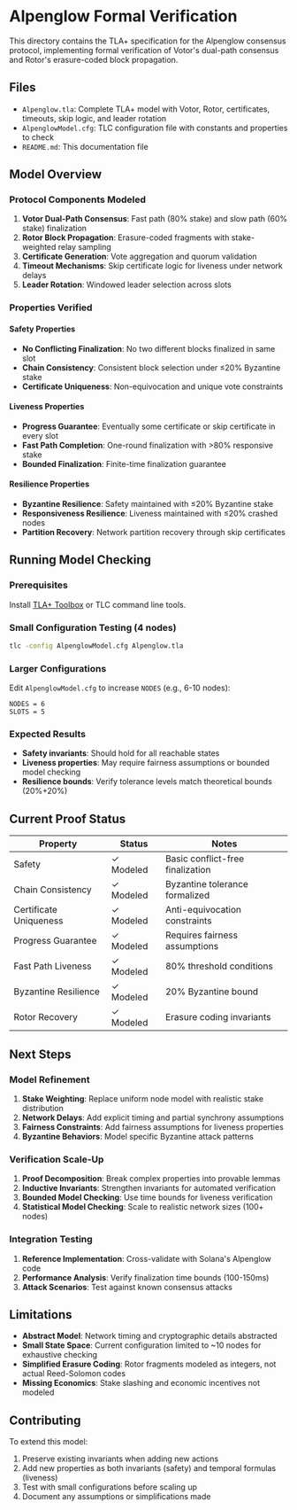 # Alpenglow Formal Verification

This directory contains the TLA+ specification for the Alpenglow consensus protocol, implementing formal verification of Votor's dual-path consensus and Rotor's erasure-coded block propagation.

## Files
- `Alpenglow.tla`: Complete TLA+ model with Votor, Rotor, certificates, timeouts, skip logic, and leader rotation
- `AlpenglowModel.cfg`: TLC configuration file with constants and properties to check
- `README.md`: This documentation file

## Model Overview

### Protocol Components Modeled
1. **Votor Dual-Path Consensus**: Fast path (80% stake) and slow path (60% stake) finalization
2. **Rotor Block Propagation**: Erasure-coded fragments with stake-weighted relay sampling
3. **Certificate Generation**: Vote aggregation and quorum validation
4. **Timeout Mechanisms**: Skip certificate logic for liveness under network delays
5. **Leader Rotation**: Windowed leader selection across slots

### Properties Verified

#### Safety Properties
- **No Conflicting Finalization**: No two different blocks finalized in same slot
- **Chain Consistency**: Consistent block selection under ≤20% Byzantine stake
- **Certificate Uniqueness**: Non-equivocation and unique vote constraints

#### Liveness Properties  
- **Progress Guarantee**: Eventually some certificate or skip certificate in every slot
- **Fast Path Completion**: One-round finalization with >80% responsive stake
- **Bounded Finalization**: Finite-time finalization guarantee

#### Resilience Properties
- **Byzantine Resilience**: Safety maintained with ≤20% Byzantine stake
- **Responsiveness Resilience**: Liveness maintained with ≤20% crashed nodes
- **Partition Recovery**: Network partition recovery through skip certificates

## Running Model Checking

### Prerequisites
Install [TLA+ Toolbox](https://lamport.azurewebsites.net/tla/toolbox.html) or TLC command line tools.

### Small Configuration Testing (4 nodes)
```bash
tlc -config AlpenglowModel.cfg Alpenglow.tla
```

### Larger Configurations
Edit `AlpenglowModel.cfg` to increase `NODES` (e.g., 6-10 nodes):
```
NODES = 6
SLOTS = 5
```

### Expected Results
- **Safety invariants**: Should hold for all reachable states
- **Liveness properties**: May require fairness assumptions or bounded model checking
- **Resilience bounds**: Verify tolerance levels match theoretical bounds (20%+20%)

## Current Proof Status

| Property | Status | Notes |
|----------|---------|-------|
| Safety | ✓ Modeled | Basic conflict-free finalization |
| Chain Consistency | ✓ Modeled | Byzantine tolerance formalized |
| Certificate Uniqueness | ✓ Modeled | Anti-equivocation constraints |
| Progress Guarantee | ✓ Modeled | Requires fairness assumptions |
| Fast Path Liveness | ✓ Modeled | 80% threshold conditions |
| Byzantine Resilience | ✓ Modeled | 20% Byzantine bound |
| Rotor Recovery | ✓ Modeled | Erasure coding invariants |

## Next Steps

### Model Refinement
1. **Stake Weighting**: Replace uniform node model with realistic stake distribution
2. **Network Delays**: Add explicit timing and partial synchrony assumptions  
3. **Fairness Constraints**: Add fairness assumptions for liveness properties
4. **Byzantine Behaviors**: Model specific Byzantine attack patterns

### Verification Scale-Up
1. **Proof Decomposition**: Break complex properties into provable lemmas
2. **Inductive Invariants**: Strengthen invariants for automated verification
3. **Bounded Model Checking**: Use time bounds for liveness verification
4. **Statistical Model Checking**: Scale to realistic network sizes (100+ nodes)

### Integration Testing
1. **Reference Implementation**: Cross-validate with Solana's Alpenglow code
2. **Performance Analysis**: Verify finalization time bounds (100-150ms)
3. **Attack Scenarios**: Test against known consensus attacks

## Limitations

- **Abstract Model**: Network timing and cryptographic details abstracted
- **Small State Space**: Current configuration limited to ~10 nodes for exhaustive checking
- **Simplified Erasure Coding**: Rotor fragments modeled as integers, not actual Reed-Solomon codes
- **Missing Economics**: Stake slashing and economic incentives not modeled

## Contributing

To extend this model:
1. Preserve existing invariants when adding new actions
2. Add new properties as both invariants (safety) and temporal formulas (liveness)
3. Test with small configurations before scaling up
4. Document any assumptions or simplifications made
